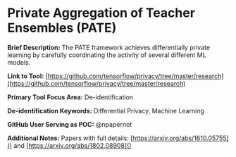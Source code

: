 # Private Aggregation of Teacher Ensembles (PATE) 

**Brief Description:** The PATE framework achieves differentially private learning by carefully coordinating the activity of several different ML models. 

**Link to Tool:** [https://github.com/tensorflow/privacy/tree/master/research](https://github.com/tensorflow/privacy/tree/master/research)

**Primary Tool Focus Area:** De-identification

**De-identification Keywords:** Differential Privacy, Machine Learning

**GitHub User Serving as POC:** @npapernot 

**Additional Notes:** Papers with full details: [https://arxiv.org/abs/1610.05755]() and [https://arxiv.org/abs/1802.08908]()
